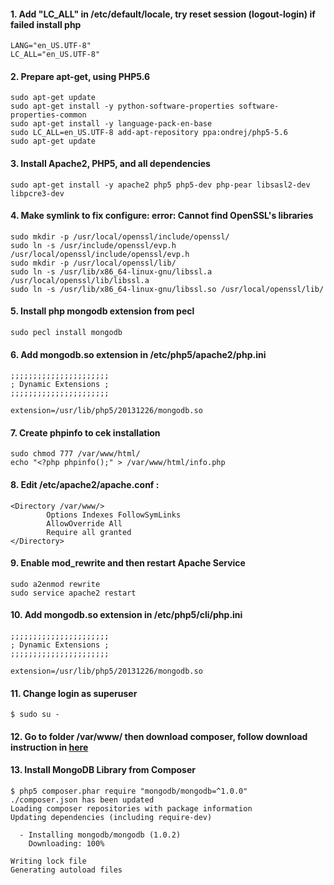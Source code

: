 #### 1. Add "LC_ALL" in /etc/default/locale, try reset session (logout-login) if failed install php
```
LANG="en_US.UTF-8"
LC_ALL="en_US.UTF-8"
```

#### 2. Prepare apt-get, using PHP5.6
```
sudo apt-get update
sudo apt-get install -y python-software-properties software-properties-common
sudo apt-get install -y language-pack-en-base
sudo LC_ALL=en_US.UTF-8 add-apt-repository ppa:ondrej/php5-5.6
sudo apt-get update
```

#### 3. Install Apache2, PHP5, and all dependencies
```
sudo apt-get install -y apache2 php5 php5-dev php-pear libsasl2-dev libpcre3-dev
```

#### 4. Make symlink to fix configure: error: Cannot find OpenSSL's libraries
```
sudo mkdir -p /usr/local/openssl/include/openssl/
sudo ln -s /usr/include/openssl/evp.h /usr/local/openssl/include/openssl/evp.h
sudo mkdir -p /usr/local/openssl/lib/
sudo ln -s /usr/lib/x86_64-linux-gnu/libssl.a /usr/local/openssl/lib/libssl.a
sudo ln -s /usr/lib/x86_64-linux-gnu/libssl.so /usr/local/openssl/lib/
```

#### 5. Install php mongodb extension from pecl
```
sudo pecl install mongodb
```

#### 6. Add mongodb.so extension in /etc/php5/apache2/php.ini
```
;;;;;;;;;;;;;;;;;;;;;;
; Dynamic Extensions ;
;;;;;;;;;;;;;;;;;;;;;;

extension=/usr/lib/php5/20131226/mongodb.so
```

#### 7. Create phpinfo to cek installation
```
sudo chmod 777 /var/www/html/
echo "<?php phpinfo();" > /var/www/html/info.php
```

#### 8. Edit /etc/apache2/apache.conf :
```
<Directory /var/www/>
        Options Indexes FollowSymLinks
        AllowOverride All  
        Require all granted  
</Directory>
```

#### 9. Enable mod_rewrite and then restart Apache Service
```
sudo a2enmod rewrite
sudo service apache2 restart
```

#### 10. Add mongodb.so extension in /etc/php5/cli/php.ini
```
;;;;;;;;;;;;;;;;;;;;;;
; Dynamic Extensions ;
;;;;;;;;;;;;;;;;;;;;;;

extension=/usr/lib/php5/20131226/mongodb.so
```

#### 11. Change login as superuser
```
$ sudo su -
```

#### 12. Go to folder /var/www/ then download composer, follow download instruction in [here](https://getcomposer.org/download/)

#### 13. Install MongoDB Library from Composer
```
$ php5 composer.phar require "mongodb/mongodb=^1.0.0"
./composer.json has been updated
Loading composer repositories with package information
Updating dependencies (including require-dev)

  - Installing mongodb/mongodb (1.0.2)
    Downloading: 100%         

Writing lock file
Generating autoload files
```
